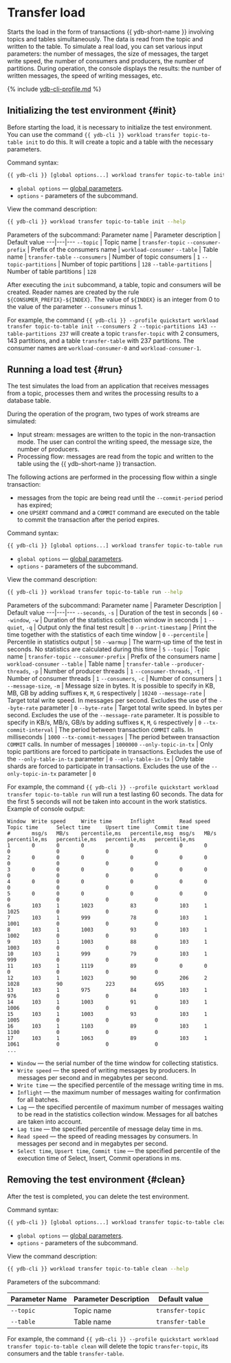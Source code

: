 # Transfer load

Starts the load in the form of transactions {{ ydb-short-name }} involving topics and tables simultaneously. The data is read from the topic and written to the table. To simulate a real load, you can set various input parameters: the number of messages, the size of messages, the target write speed, the number of consumers and producers, the number of partitions. During operation, the console displays the results: the number of written messages, the speed of writing messages, etc.

{% include [ydb-cli-profile.md](../../_includes/ydb-cli-profile.md) %}

## Initializing the test environment {#init}

Before starting the load, it is necessary to initialize the test environment. You can use the command `{{ ydb-cli }} workload transfer topic-to-table init` to do this. It will create a topic and a table with the necessary parameters.

Command syntax:

```bash
{{ ydb-cli }} [global options...] workload transfer topic-to-table init [options...]
```

* `global options` — [global parameters](commands/global-options.md).
* `options` - parameters of the subcommand.

View the command description:

```bash
{{ ydb-cli }} workload transfer topic-to-table init --help
```

Parameters of the subcommand:
Parameter name | Parameter description | Default value
---|---|---
`--topic` | Topic name | `transfer-topic`
`--consumer-prefix` | Prefix of the consumers name | `workload-consumer`
`--table` | Table name | `transfer-table`
`--consumers` | Number of topic consumers | `1`
`--topic-partitions` | Number of topic partitions | `128`
`--table-partitions` | Number of table partitions | `128`

After executing the `init` subcommand, a table, topic and consumers will be created. Reader names are created by the rule `${CONSUMER_PREFIX}-${INDEX}`. The value of `${INDEX}` is an integer from 0 to the value of the parameter `--consumers` minus 1.

For example, the command `{{ ydb-cli }} --profile quickstart workload transfer topic-to-table init --consumers 2 --topic-partitions 143 --table-partitions 237` will create a topic `transfer-topic` with 2 consumers, 143 partitions, and a table `transfer-table` with 237 partitions. The consumer names are `workload-consumer-0` and `workload-consumer-1`.

## Running a load test {#run}

The test simulates the load from an application that receives messages from a topic, processes them and writes the processing results to a database table.

During the operation of the program, two types of work streams are simulated:

* Input stream: messages are written to the topic in the non-transaction mode. The user can control the writing speed, the message size, the number of producers.
* Processing flow: messages are read from the topic and written to the table using the {{ ydb-short-name }} transaction.

The following actions are performed in the processing flow within a single transaction:

* messages from the topic are being read until the `--commit-period` period has expired;
* one `UPSERT` command and a `COMMIT` command are executed on the table to commit the transaction after the period expires.

Command syntax:

```bash
{{ ydb-cli }} [global options...] workload transfer topic-to-table run [options...]
```

* `global options` — [global parameters](commands/global-options.md).
* `options` - parameters of the subcommand.

View the command description:

```bash
{{ ydb-cli }} workload transfer topic-to-table run --help
```

Parameters of the subcommand:
Parameter name | Parameter Description | Default value
---|---|---
`--seconds`, `-s` | Duration of the test in seconds | `60`
`--window`, `-w` | Duration of the statistics collection window in seconds | `1`
`--quiet`, `-q` | Output only the final test result | `0`
`--print-timestamp` | Print the time together with the statistics of each time window | `0`
`--percentile` | Percentile in statistics output | `50`
`--warmup` | The warm-up time of the test in seconds. No statistics are calculated during this time | `5`
`--topic` | Topic name | `transfer-topic`
`--consumer-prefix` | Prefix of the consumers name | `workload-consumer`
`--table` | Table name | `transfer-table`
`--producer-threads`, `-p` | Number of producer threads | `1`
`--consumer-threads`, `-t` | Number of consumer threads | `1`
`--consumers`, `-c` | Number of consumers | `1`
`--message-size`, `-m` | Message size in bytes. It is possible to specify in KB, MB, GB by adding suffixes `K`, `M`, `G` respectively | `10240`
`--message-rate` | Target total write speed. In messages per second. Excludes the use of the `--byte-rate` parameter | `0`
`--byte-rate` | Target total write speed. In bytes per second. Excludes the use of the `--message-rate` parameter. It is possible to specify in KB/s, MB/s, GB/s by adding suffixes `K`, `M`, `G` respectively | `0`
`--tx-commit-interval` | The period between transaction `COMMIT` calls. In milliseconds | `1000`
`--tx-commit-messages` | The period between transaction `COMMIT` calls. In number of messages | `1000000`
`--only-topic-in-tx` | Only topic partitions are forced to participate in transactions. Excludes the use of the `--only-table-in-tx` parameter | `0`
`--only-table-in-tx` | Only table shards are forced to participate in transactions. Excludes the use of the `--only-topic-in-tx` parameter | `0`

For example, the command `{{ ydb-cli }} --profile quickstart workload transfer topic-to-table run` will run a test lasting 60 seconds. The data for the first 5 seconds will not be taken into account in the work statistics. Example of console output:

```text
Window  Write speed     Write time      Inflight        Read speed      Topic time      Select time     Upsert time     Commit time
#       msg/s   MB/s    percentile,ms   percentile,msg  msg/s   MB/s    percentile,ms   percentile,ms   percentile,ms   percentile,ms
1       0       0       0               0               0       0       0               0               0               0
2       0       0       0               0               0       0       0               0               0               0
3       0       0       0               0               0       0       0               0               0               0
4       0       0       0               0               0       0       0               0               0               0
5       0       0       0               0               0       0       0               0               0               0
6       103     1       1023            83              103     1       1025            0               0               0
7       103     1       999             78              103     1       1001            0               0               0
8       103     1       1003            93              103     1       1002            0               0               0
9       103     1       1003            88              103     1       1003            0               0               0
10      103     1       999             79              103     1       999             0               0               0
11      103     1       1119            89              0       0       0               0               0               0
12      103     1       1023            90              206     2       1028            90              223             695
13      103     1       975             84              103     1       976             0               0               0
14      103     1       1003            91              103     1       1006            0               0               0
15      103     1       1003            93              103     1       1005            0               0               0
16      103     1       1103            89              103     1       1100            0               0               0
17      103     1       1063            89              103     1       1061            0               0               0
...
```

* `Window` — the serial number of the time window for collecting statistics.
* `Write speed` — the speed of writing messages by producers. In messages per second and in megabytes per second.
* `Write time` — the specified percentile of the message writing time in ms.
* `Inflight` — the maximum number of messages waiting for confirmation for all batches.
* `Lag` — the specified percentile of maximum number of messages waiting to be read in the statistics collection window. Messages for all batches are taken into account.
* `Lag time` — the specified percentile of message delay time in ms.
* `Read speed` — the speed of reading messages by consumers. In messages per second and in megabytes per second.
* `Select time`, `Upsert time`, `Commit time` — the specified percentile of the execution time of Select, Insert, Commit operations in ms.

## Removing the test environment {#clean}

After the test is completed, you can delete the test environment.

Command syntax:

```bash
{{ ydb-cli }} [global options...] workload transfer topic-to-table clean [options...]
```

* `global options` — [global parameters](commands/global-options.md).
* `options` - parameters of the subcommand.

View the command description:

```bash
{{ ydb-cli }} workload transfer topic-to-table clean --help
```

Parameters of the subcommand:

Parameter Name | Parameter Description | Default value
---|---|---
`--topic` | Topic name | `transfer-topic`
`--table` | Table name | `transfer-table`

For example, the command `{{ ydb-cli }} --profile quickstart workload transfer topic-to-table clean` will delete the topic `transfer-topic`, its consumers and the table `transfer-table`.
